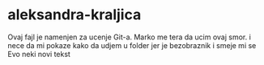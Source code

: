 # aleksandra-kraljica
Ovaj fajl je namenjen za ucenje Git-a.
Marko me tera da ucim ovaj smor. i nece da mi pokaze kako da udjem u folder jer je bezobraznik i smeje mi se
Evo neki novi tekst